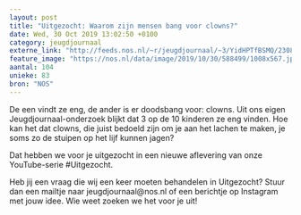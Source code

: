 ```yaml
---
layout: post
title: "Uitgezocht: Waarom zijn mensen bang voor clowns?"
date: Wed, 30 Oct 2019 13:02:50 +0100
category: jeugdjournaal
externe_link: "http://feeds.nos.nl/~r/jeugdjournaal/~3/YidHPTfBSMQ/2308312"
feature_image: "https://nos.nl/data/image/2019/10/30/588499/1008x567.jpg"
aantal: 104
unieke: 83
bron: "NOS"
---
```


<p>De een vindt ze eng, de ander is er doodsbang voor: clowns. Uit ons eigen Jeugdjournaal-onderzoek blijkt dat 3 op de 10 kinderen ze eng vinden. Hoe kan het dat clowns, die juist bedoeld zijn om je aan het lachen te maken, je soms zo de stuipen op het lijf kunnen jagen?</p>
<p>Dat hebben we voor je uitgezocht in een nieuwe aflevering van onze YouTube-serie #Uitgezocht.</p>
<p>Heb jij een vraag die wij een keer moeten behandelen in Uitgezocht? Stuur dan een mailtje naar jeugdjournaal@nos.nl of een berichtje op Instagram met jouw idee. Wie weet zoeken we het voor je uit!</p><img src="http://feeds.feedburner.com/~r/jeugdjournaal/~4/YidHPTfBSMQ" height="1" width="1" alt=""/>
